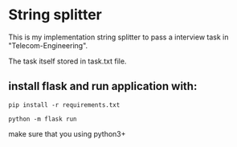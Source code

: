# String splitter
This is my implementation string splitter to pass a interview task in "Telecom-Engineering".

The task itself stored in task.txt file.
## install flask and run application with:
 ```pip install -r requirements.txt```

 ```python -m flask run```

make sure that you using python3+